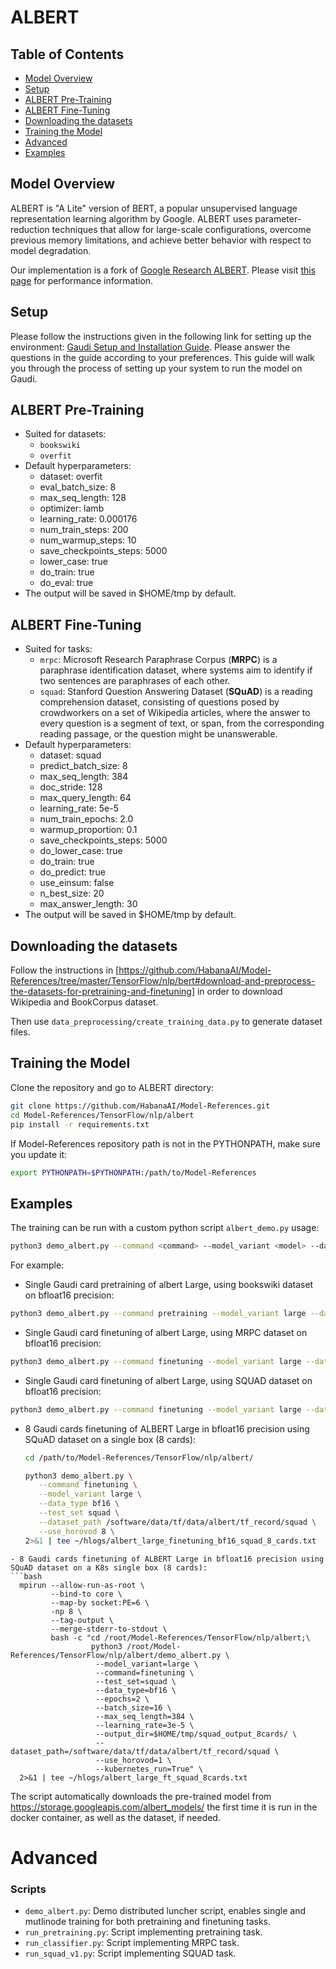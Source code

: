 # ALBERT

## Table of Contents

* [Model Overview](#model-overview)
* [Setup](#setup)
* [ALBERT Pre-Training](#albert-pre-training)
* [ALBERT Fine-Tuning](#albert-fine-tuning)
* [Downloading the datasets](#downloading-the-datasets)
* [Training the Model](#training-the-model)
* [Advanced](#advanced)
* [Examples](#examples)

## Model Overview

ALBERT is "A Lite" version of BERT, a popular unsupervised language representation learning algorithm by Google. ALBERT uses parameter-reduction techniques that allow for large-scale configurations, overcome previous memory limitations, and achieve better behavior with respect to model degradation.

Our implementation is a fork of [Google Research ALBERT](https://github.com/google-research/albert). Please visit [this page](../../../README.md#tensorflow-model-performance) for performance information.

## Setup

Please follow the instructions given in the following link for setting up the environment: [Gaudi Setup and Installation Guide](https://github.com/HabanaAI/Setup_and_Install). Please answer the questions in the guide according to your preferences. This guide will walk you through the process of setting up your system to run the model on Gaudi.

## ALBERT Pre-Training
- Suited for datasets:
   - `bookswiki`
   - `overfit`
- Default hyperparameters:
    - dataset: overfit
    - eval_batch_size: 8
    - max_seq_length: 128
    - optimizer: lamb
    - learning_rate: 0.000176
    - num_train_steps: 200
    - num_warmup_steps: 10
    - save_checkpoints_steps: 5000
    - lower_case: true
    - do_train: true
    - do_eval: true
- The output will be saved in $HOME/tmp by default.

## ALBERT Fine-Tuning
- Suited for tasks:
    - `mrpc`: Microsoft Research Paraphrase Corpus (**MRPC**) is a paraphrase identification dataset, where systems aim to identify if two sentences are paraphrases of each other.
    - `squad`: Stanford Question Answering Dataset (**SQuAD**) is a reading comprehension dataset, consisting of
       questions posed by crowdworkers on a set of Wikipedia articles, where the answer to every question is a segment
       of text, or span, from the corresponding reading passage, or the question might be unanswerable.
- Default hyperparameters:
    - dataset: squad
    - predict_batch_size: 8
    - max_seq_length: 384
    - doc_stride: 128
    - max_query_length: 64
    - learning_rate: 5e-5
    - num_train_epochs: 2.0
    - warmup_proportion: 0.1
    - save_checkpoints_steps: 5000
    - do_lower_case: true
    - do_train: true
    - do_predict: true
    - use_einsum: false
    - n_best_size: 20
    - max_answer_length: 30
- The output will be saved in $HOME/tmp by default.

## Downloading the datasets
Follow the instructions in [https://github.com/HabanaAI/Model-References/tree/master/TensorFlow/nlp/bert#download-and-preprocess-the-datasets-for-pretraining-and-finetuning] in order to download Wikipedia and BookCorpus dataset.

Then use `data_preprocessing/create_training_data.py` to generate dataset files.

## Training the Model
Clone the repository and go to ALBERT directory:

```bash
git clone https://github.com/HabanaAI/Model-References.git
cd Model-References/TensorFlow/nlp/albert
pip install -r requirements.txt
```

If Model-References repository path is not in the PYTHONPATH, make sure you update it:
```bash
export PYTHONPATH=$PYTHONPATH:/path/to/Model-References
```

## Examples
The training can be run with a custom python script `albert_demo.py` usage:

```bash
python3 demo_albert.py --command <command> --model_variant <model> --data_type <data_type> --test_set <dataset_name> --dataset_path <path/to/dataset> --output_dir <model/data/path>
```

For example:

-  Single Gaudi card pretraining of albert Large, using bookswiki dataset on bfloat16 precision:
```bash
python3 demo_albert.py --command pretraining --model_variant large --data_type bf16 --test_set bookswiki --dataset_path tensorflow_datasets/albert/bookswiki
```
-  Single Gaudi card finetuning of albert Large, using MRPC dataset on bfloat16 precision:
```bash
python3 demo_albert.py --command finetuning --model_variant large --data_type bf16 --test_set mrpc --output_dir /root/tmp/albert_large --dataset_path tensorflow_datasets/albert/MRPC
```
-  Single Gaudi card finetuning of albert Large, using SQUAD dataset on bfloat16 precision:
```bash
python3 demo_albert.py --command finetuning --model_variant large --data_type bf16 --test_set squad --output_dir /root/tmp/albert_large --dataset_path tensorflow_datasets/albert/squad
```
- 8 Gaudi cards finetuning of ALBERT Large in bfloat16 precision using SQuAD dataset on a single box (8 cards):
  ```bash
  cd /path/to/Model-References/TensorFlow/nlp/albert/

  python3 demo_albert.py \
     --command finetuning \
     --model_variant large \
     --data_type bf16 \
     --test_set squad \
     --dataset_path /software/data/tf/data/albert/tf_record/squad \
     --use_horovod 8 \
  2>&1 | tee ~/hlogs/albert_large_finetuning_bf16_squad_8_cards.txt
```
- 8 Gaudi cards finetuning of ALBERT Large in bfloat16 precision using SQuAD dataset on a K8s single box (8 cards):
```bash
  mpirun --allow-run-as-root \
         --bind-to core \
         --map-by socket:PE=6 \
         -np 8 \
         --tag-output \
         --merge-stderr-to-stdout \
         bash -c "cd /root/Model-References/TensorFlow/nlp/albert;\
                  python3 /root/Model-References/TensorFlow/nlp/albert/demo_albert.py \
                   --model_variant=large \
                   --command=finetuning \
                   --test_set=squad \
                   --data_type=bf16 \
                   --epochs=2 \
                   --batch_size=16 \
                   --max_seq_length=384 \
                   --learning_rate=3e-5 \
                   --output_dir=$HOME/tmp/squad_output_8cards/ \
                   --dataset_path=/software/data/tf/data/albert/tf_record/squad \
                   --use_horovod=1 \
                   --kubernetes_run=True" \
  2>&1 | tee ~/hlogs/albert_large_ft_squad_8cards.txt
```
The script automatically downloads the pre-trained model from https://storage.googleapis.com/albert_models/ the first time it is run in the docker container, as well as the dataset, if needed.

# Advanced
### Scripts
* `demo_albert.py`: Demo distributed luncher script, enables single and mutlinode training for both pretraining and finetuning tasks.
* `run_pretraining.py`: Script implementing pretraining task.
* `run_classifier.py`:  Script implementing MRPC task.
* `run_squad_v1.py`:  Script implementing SQUAD task.

